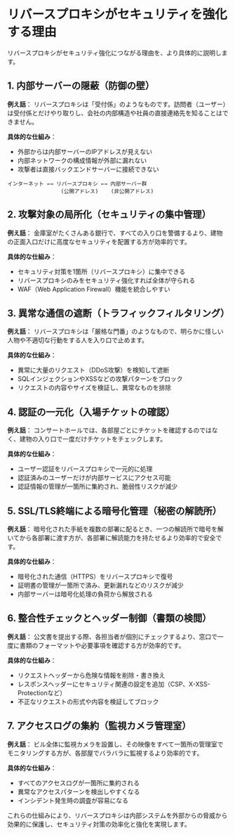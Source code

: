 # リバースプロキシがセキュリティを強化する理由

リバースプロキシがセキュリティ強化につながる理由を、より具体的に説明します。

## 1. 内部サーバーの隠蔽（防御の壁）

**例え話**：
リバースプロキシは「受付係」のようなものです。訪問者（ユーザー）は受付係とだけやり取りし、会社の内部構造や社員の直接連絡先を知ることはできません。

**具体的な仕組み**：
- 外部からは内部サーバーのIPアドレスが見えない
- 内部ネットワークの構成情報が外部に漏れない
- 攻撃者は直接バックエンドサーバーに接続できない

```
インターネット ←→ リバースプロキシ ←→ 内部サーバー群
                 (公開アドレス)    (非公開アドレス)
```

## 2. 攻撃対象の局所化（セキュリティの集中管理）

**例え話**：
金庫室がたくさんある銀行で、すべての入り口を警備するより、建物の正面入口だけに高度なセキュリティを配置する方が効率的です。

**具体的な仕組み**：
- セキュリティ対策を1箇所（リバースプロキシ）に集中できる
- リバースプロキシのみをセキュリティ強化すれば全体が守られる
- WAF（Web Application Firewall）機能を統合しやすい

## 3. 異常な通信の遮断（トラフィックフィルタリング）

**例え話**：
リバースプロキシは「厳格な門番」のようなもので、明らかに怪しい人物や不適切な行動をする人を入り口で止めます。

**具体的な仕組み**：
- 異常に大量のリクエスト（DDoS攻撃）を検知して遮断
- SQLインジェクションやXSSなどの攻撃パターンをブロック
- リクエストの内容やサイズを検証し、異常なものを排除

## 4. 認証の一元化（入場チケットの確認）

**例え話**：
コンサートホールでは、各部屋ごとにチケットを確認するのではなく、建物の入り口で一度だけチケットをチェックします。

**具体的な仕組み**：
- ユーザー認証をリバースプロキシで一元的に処理
- 認証済みのユーザーだけが内部サービスにアクセス可能
- 認証情報の管理が一箇所に集約され、脆弱性リスクが減少

## 5. SSL/TLS終端による暗号化管理（秘密の解読所）

**例え話**：
暗号化された手紙を複数の部署に配るとき、一つの解読所で暗号を解いてから各部署に渡す方が、各部署に解読能力を持たせるより効率的で安全です。

**具体的な仕組み**：
- 暗号化された通信（HTTPS）をリバースプロキシで復号
- 証明書の管理が一箇所で済み、更新漏れなどのリスクが減少
- 内部サーバーは暗号化処理の負荷から解放される

## 6. 整合性チェックとヘッダー制御（書類の検閲）

**例え話**：
公文書を提出する際、各担当者が個別にチェックするより、窓口で一度に書類のフォーマットや必要事項を確認する方が効率的です。

**具体的な仕組み**：
- リクエストヘッダーから危険な情報を削除・書き換え
- レスポンスヘッダーにセキュリティ関連の設定を追加（CSP、X-XSS-Protectionなど）
- 不正なリクエストの形式や内容を検証してブロック

## 7. アクセスログの集約（監視カメラ管理室）

**例え話**：
ビル全体に監視カメラを設置し、その映像をすべて一箇所の管理室でモニタリングする方が、各部屋でバラバラに監視するより効率的です。

**具体的な仕組み**：
- すべてのアクセスログが一箇所に集約される
- 異常なアクセスパターンを検出しやすくなる
- インシデント発生時の調査が容易になる

これらの仕組みにより、リバースプロキシは内部システムを外部からの脅威から効果的に保護し、セキュリティ対策の効率化と強化を実現します。
